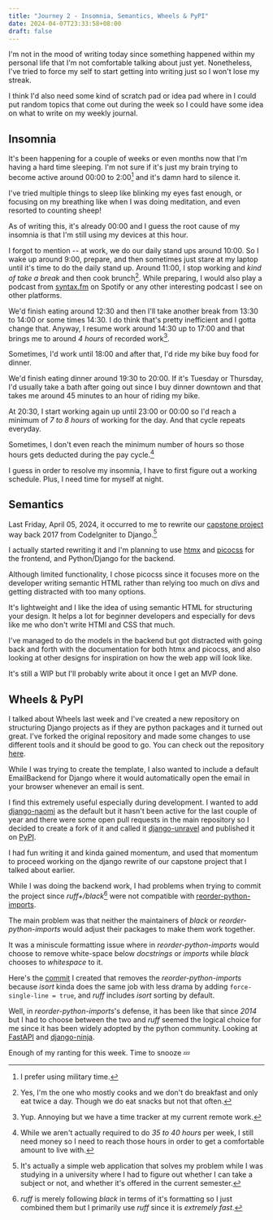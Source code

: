 ```yaml
---
title: "Journey 2 - Insomnia, Semantics, Wheels & PyPI"
date: 2024-04-07T23:33:58+08:00
draft: false
---
```



I'm not in the mood of writing today since something happened within my personal life that I'm not
comfortable talking about just yet. Nonetheless, I've tried to force my self to start getting into
writing just so I won't lose my streak.

I think I'd also need some kind of scratch pad or idea pad where in I could put random topics that
come out during the week so I could have some idea on what to write on my weekly journal.


## Insomnia

It's been happening for a couple of weeks or even months now that I'm having a hard time sleeping.
I'm not sure if it's just my brain trying to become active around 00:00 to 2:00[^1] and it's damn
hard to silence it.

I've tried multiple things to sleep like blinking my eyes fast enough, or focusing on my breathing
like when I was doing meditation, and even resorted to counting sheep!

As of writing this, it's already 00:00 and I guess the root cause of my insomnia is that I'm still
using my devices at this hour.

I forgot to mention -- at work, we do our daily stand ups around 10:00. So I wake up around 9:00,
prepare, and then sometimes just stare at my laptop until it's time to do the daily stand up.
Around 11:00, I stop working and _kind of take a break_ and then cook brunch[^2]. While preparing, I
would also play a podcast from [syntax.fm](https://syntax.fm/) on Spotify or any other interesting
podcast I see on other platforms.

We'd finish eating around 12:30 and then I'll take another break from 13:30 to 14:00 or some times
14:30. I do think that's pretty inefficient and I gotta change that. Anyway, I resume work around
14:30 up to 17:00 and that brings me to around _4 hours_ of recorded work[^3].


Sometimes, I'd work until 18:00 and after that, I'd ride my bike buy food for dinner.

We'd finish eating dinner around 19:30 to 20:00. If it's Tuesday or Thursday, I'd usually take a
bath after going out since I buy dinner downtown and that takes me around 45 minutes to an hour of
riding my bike.


At 20:30, I start working again up until 23:00 or 00:00 so I'd reach a minimum of _7 to 8 hours_ of
working for the day. And that cycle repeats everyday.

Sometimes, I don't even reach the minimum number of hours so those hours gets deducted during the
pay cycle.[^4]


I guess in order to resolve my insomnia, I have to first figure out a working schedule. Plus, I need
time for myself at night.



## Semantics

Last Friday, April 05, 2024, it occurred to me to rewrite our
[capstone project](https://github.com/yujinyuz/nducurriculum) way back 2017 from
CodeIgniter to Django.[^5]


I actually started rewriting it and I'm planning to use [htmx](https://htmx.org) and
[picocss](https://picocss.com/) for the frontend, and Python/Django for the backend.

Although limited functionality, I chose picocss since it focuses more on the developer writing
semantic HTML rather than relying too much on _divs_ and getting distracted with too many options.

It's lightweight and I like the idea of using semantic HTML for structuring your design. It helps a
lot for beginner developers and especially for devs like me who don't write HTMl and CSS that much.


I've managed to do the models in the backend but got distracted with going back and forth with the
documentation for both htmx and picocss, and also looking at other designs for inspiration on how
the web app will look like.

It's still a WIP but I'll probably write about it once I get an MVP done.


## Wheels & PyPI


I talked about Wheels last week and I've created a new repository on structuring Django projects as
if they are python packages and it turned out great. I've forked the original repository and made
some changes to use different tools and it should be good to go. You can check out the repository
[here](https://github.com/yujinyuz/django-as-a-package-layout-template).


While I was trying to create the template, I also wanted to include a default EmailBackend for
Django where it would automatically open the email in your browser whenever an email is sent.

I find this extremely useful especially during development. I wanted to add
[django-naomi](https://github.com/edwinlunando/django-naomi) as the default
but it hasn't been active for the last couple of year and there were some open pull requests in the
main repository so I decided to create a fork of it and called it
[django-unravel](https://github.com/yujinyuz/django-unravel) and published it on
[PyPI](https://pypi.org/project/django-unravel/).


I had fun writing it and kinda gained momentum, and used that momentum to proceed working on the
django rewrite of our capstone project that I talked about earlier.


While I was doing the backend work, I had problems when trying to commit the project since
_ruff+/black_[^6] were not compatible with
[reorder-python-imports](https://github.com/asottile/reorder-python-imports).

The main problem was that neither the maintainers of _black_ or _reorder-python-imports_ would
adjust their packages to make them work together.

It was a miniscule formatting issue where in _reorder-python-imports_ would choose to remove
white-space below _docstrings_ or _imports_ while _black_ chooses to _whitespace_ to it.

Here's the [commit](https://github.com/yujinyuz/django-as-a-package-layout-template/commit/fcffee3)
I created that removes the _reorder-python-imports_ because _isort_ kinda does the same job with
less drama by adding `force-single-line = true`, and _ruff_ includes _isort_ sorting by default.

Well, in _reorder-python-imports_'s defense, it has been like that since _2014_ but I had to choose
between the two and _ruff_ seemed the logical choice for me since it has been widely adopted by the
python community.
Looking at [FastAPI](https://fastapi.tiangolo.com/) and [django-ninja](https://django-ninja.dev/).


Enough of my ranting for this week. Time to snooze :zzz:


[^1]: I prefer using military time.
[^2]: Yes, I'm the one who mostly cooks and we don't do breakfast and only eat twice a day. Though
    we do eat snacks but not that often.
[^3]: Yup. Annoying but we have a time tracker at my current remote work.
[^4]: While we aren't actually required to do _35 to 40 hours_ per week, I still need money so I
    need to reach those hours in order to get a comfortable amount to live with.
[^5]: It's actually a simple web application that solves my problem while I was studying in a
    university where I had to figure out whether I can take a subject or not, and whether it's
    offered in the current semester.
[^6]: _ruff_ is merely following _black_ in terms of it's formatting so I just combined them but I
    primarily use _ruff_ since it is _extremely fast_.

